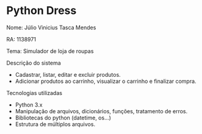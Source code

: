 # Python Dress

Nome: Júlio Vinicius Tasca Mendes

RA: 1138971

Tema: Simulador de loja de roupas

Descrição do sistema
- Cadastrar, listar, editar e excluir produtos.
- Adicionar produtos ao carrinho, visualizar o carrinho e finalizar compra.

Tecnologias utilizadas
- Python 3.x
- Manipulação de arquivos, dicionários, funções, tratamento de erros.
- Bibliotecas do python (datetime, os...)
- Estrutura de múltiplos arquivos.
